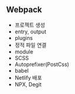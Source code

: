 ## Webpack
  - 프로젝트 생성
  - entry, output
  - plugins
  - 정적 파일 연결
  - module
  - SCSS
  - Autoprefixer(PostCss)
  - babel
  - Netlify 배포
  - NPX, Degit

